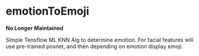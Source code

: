# emotionToEmoji

**No Longer Maintained**

Simple Tensflow ML KNN Alg to determine emotion. For facial features will use pre-trained posnet, and then depending on emotion display emoji.
